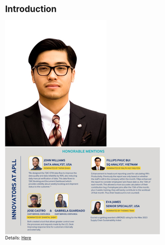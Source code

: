 # Introduction

![image](img/me.jpg)
![image](certificates/Innovation.PNG)
Details: [Here]([https://public.tableau.com/app/profile/fillips.bui/viz/CyclisticsCaseStudy_16887412022800/CyclisticsStats2022](https://www.canva.com/design/DAFd7cFMu_8/RKXBlM-SXcPS48-u1grdGQ/view?utm_content=DAFd7cFMu_8&utm_campaign=designshare&utm_medium=link&utm_source=publishsharelink#20)https://www.canva.com/design/DAFd7cFMu_8/RKXBlM-SXcPS48-u1grdGQ/view?utm_content=DAFd7cFMu_8&utm_campaign=designshare&utm_medium=link&utm_source=publishsharelink#20) 
